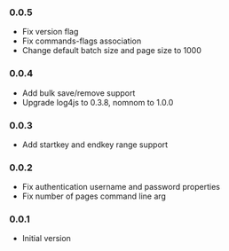 ### 0.0.5
* Fix version flag
* Fix commands-flags association
* Change default batch size and page size to 1000

### 0.0.4
* Add bulk save/remove support
* Upgrade log4js to 0.3.8, nomnom to 1.0.0

### 0.0.3
* Add startkey and endkey range support

### 0.0.2
* Fix authentication username and password properties
* Fix number of pages command line arg

### 0.0.1
* Initial version

